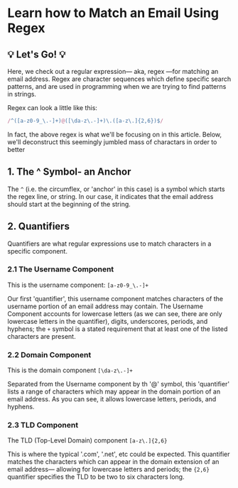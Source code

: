 # Learn how to Match an Email Using Regex

## 💡 Let's Go! 💡

Here, we check out a regular expression— aka, regex —for matching an email address. 
Regex are character sequences which define specific search patterns, 
and are used in programming when we are trying to find patterns in strings.

Regex can look a little like this:

```javascript
/^([a-z0-9_\.-]+)@([\da-z\.-]+)\.([a-z\.]{2,6})$/
```

In fact, the above regex is what we'll be focusing on in this article. 
Below, we'll deconstruct this seemingly jumbled mass of charactars in order
to better 


## 1. The ^ Symbol- an Anchor
The `^` (i.e. the circumflex, or 'anchor' in this case) is a symbol which starts the regex line, or string. In our case, it indicates that the email address should start at the beginning of the string.

## 2. Quantifiers
Quantifiers are what regular expressions use to match characters in a specific component.

### 2.1 The Username Component
This is the username component: `[a-z0-9_\.-]+` 

Our first 'quantifier', this username component matches characters of the username portion of an email address may contain. The Username Component accounts for lowercase letters (as we can see, there are only lowercase letters in the quantifier), digits, underscores, periods, and hyphens; the `+` symbol is a stated requirement that at least one of the listed characters are present.

### 2.2 Domain Component
This is the domain component `[\da-z\.-]+` 

Separated from the Username component by th '@' symbol, this 'quantifier' lists a range of characters which may appear in the domain portion of an email address. As you can see, it allows lowercase letters, periods, and hyphens. 

### 2.3 TLD Component
The TLD (Top-Level Domain) component `[a-z\.]{2,6}` 

This is where the typical '.com', '.net', etc could be expected. This quantifier matches the characters which can appear in the domain extension of an email address— allowing for lowercase letters and periods; the `{2,6}` quantifier specifies the TLD to be two to six characters long.